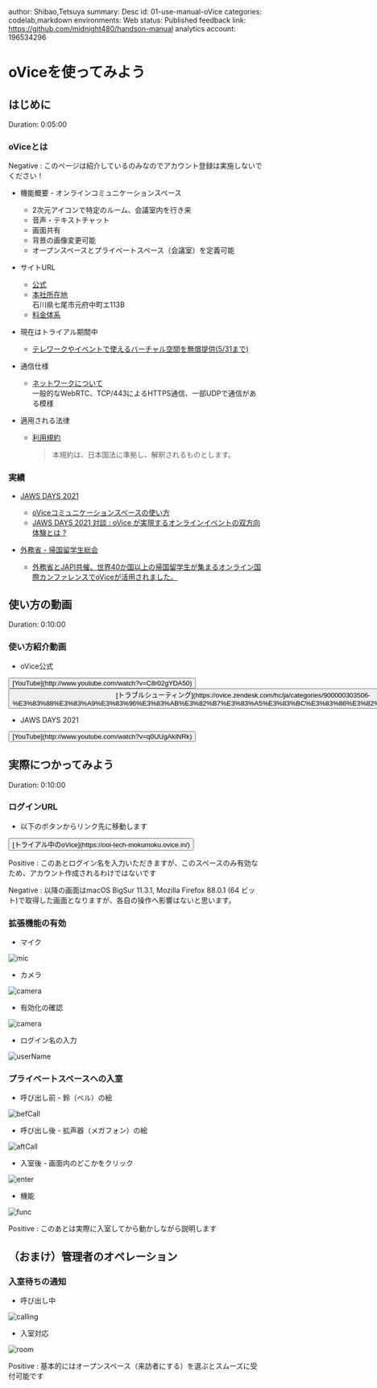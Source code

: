 author: Shibao,Tetsuya
summary: Desc
id: 01-use-manual-oVice
categories: codelab,markdown
environments: Web
status: Published
feedback link: https://github.com/midnight480/handson-manual
analytics account: 196534296

# oViceを使ってみよう

## はじめに
Duration: 0:05:00

### oViceとは

Negative
: このページは紹介しているのみなのでアカウント登録は実施しないでください！

* 機能概要 - オンラインコミュニケーションスペース
  * 2次元アイコンで特定のルーム、会議室内を行き来
  * 音声・テキストチャット
  * 画面共有
  * 背景の画像変更可能
  * オープンスペースとプライベートスペース（会議室）を定義可能

* サイトURL
  * [公式](https://ovice.in/ja/)
  * [本社所在地](https://ovice.in/ja/about-us/)  
    石川県七尾市元府中町エ113B
  * [料金体系](https://ovice.in/ja/pricing/)

* 現在はトライアル期間中
  * [テレワークやイベントで使えるバーチャル空間を無償提供(5/31まで)](https://prtimes.jp/main/html/rd/p/000000034.000058507.html)
  
* 通信仕様
  * [ネットワークについて](https://ovice.zendesk.com/hc/ja/articles/900004604266-%E3%83%8D%E3%83%83%E3%83%88%E3%83%AF%E3%83%BC%E3%82%AF%E3%81%AB%E3%81%A4%E3%81%84%E3%81%A6)  
  一般的なWebRTC、TCP/443によるHTTPS通信、一部UDPで通信がある模様

* 適用される法律
  * [利用規約](https://www.notion.so/oVice-2021-5-19-e93174118cd04934aca03c4ea4c409c4)  
    > 本規約は、日本国法に準拠し、解釈されるものとします。

### 実績

* [JAWS DAYS 2021](https://jawsdays2021.jaws-ug.jp/)
  * [oViceコミュニケーションスペースの使い方](https://jawsdays2021.jaws-ug.jp/ovice-tutorial/)
  * [JAWS DAYS 2021 対談 : oVice が実現するオンラインイベントの双方向体験とは ?](https://aws.amazon.com/jp/builders-flash/202103/jaws-days-conversation/?awsf.filter-name=*all)
  
* [外務省 - 帰国留学生総会](https://www.mofa.go.jp/mofaj/p_pd/ep/page6_000536.html)
  * [外務省とJAPI共催、世界40か国以上の帰国留学生が集まるオンライン国際カンファレンスでoViceが活用されました。](https://ovice.in/ja/%e5%a4%96%e5%8b%99%e7%9c%81%e3%81%a8japi%e5%85%b1%e5%82%ac%e3%80%81%e4%b8%96%e7%95%8c40%e3%81%8b%e5%9b%bd%e4%bb%a5%e4%b8%8a%e3%81%ae%e5%b8%b0%e5%9b%bd%e7%95%99%e5%ad%a6%e7%94%9f%e3%81%8c%e9%9b%86/)

## 使い方の動画
Duration: 0:10:00

### 使い方紹介動画

* oVice公式

<button>
  [YouTube](http://www.youtube.com/watch?v=C8r02gYDA50)
</button>

<button>
  [トラブルシューティング](https://ovice.zendesk.com/hc/ja/categories/900000303506-%E3%83%88%E3%83%A9%E3%83%96%E3%83%AB%E3%82%B7%E3%83%A5%E3%83%BC%E3%83%86%E3%82%A3%E3%83%B3%E3%82%B0)
</button>

* JAWS DAYS 2021

<button>
  [YouTube](http://www.youtube.com/watch?v=q0UUgAkiNRk)
</button>

## 実際につかってみよう
Duration: 0:10:00

### ログインURL

* 以下のボタンからリンク先に移動します

<button>
  [トライアル中のoVice](https://ooi-tech-mokumoku.ovice.in/)
</button>

Positive
: このあとログイン名を入力いただきますが、このスペースのみ有効なため、アカウント作成されるわけではないです

Negative
: 以降の画面はmacOS BigSur 11.3.1, Mozilla Firefox 88.0.1 (64 ビット)で取得した画面となりますが、各自の操作へ影響はないと思います。

### 拡張機能の有効

* マイク

![mic](./images/0101.jpg)

* カメラ

![camera](./images/0102.jpg)
  
* 有効化の確認

![camera](./images/0103.jpg)

* ログイン名の入力

![userName](./images/0104.jpg)

### プライベートスペースへの入室
  
* 呼び出し前 - 鈴（ベル）の絵

![befCall](./images/0105.jpg)

* 呼び出し後 - 拡声器（メガフォン）の絵

![aftCall](./images/0106.jpg)

* 入室後 - 画面内のどこかをクリック

![enter](./images/0107.jpg)

* 機能

![func](./images/0108.jpg)

Positive
: このあとは実際に入室してから動かしながら説明します

## （おまけ）管理者のオペレーション

### 入室待ちの通知

* 呼び出し中

![calling](./images/0190.jpg)

* 入室対応

![room](./images/0191.jpg)

Positive
: 基本的にはオープンスペース（来訪者にする）を選ぶとスムーズに受付可能です